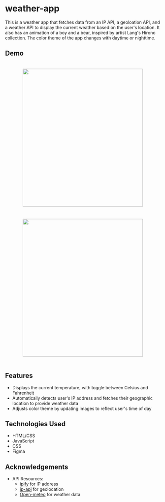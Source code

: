 # weather-app

This is a weather app that fetches data from an IP API, a geoloation API, and a weather API to display the current weather based on the user's location. It also has an animation of a boy and a bear, inspired by artist Lang's Hirono collection. The color theme of the app changes with daytime or nighttime.

## Demo
<p align="center">
 <img src="./assets/day-demo.gif" width="390" height="448" style="margin: 20px"/>
 <img src="./assets/night-demo.gif" width="390" height="448" style="margin: 20px"/>
</p>


## Features
* Displays the current temperature, with toggle between Celsius and Fahrenheit
* Automatically detects user's IP address and fetches their geographic location to provide weather data
* Adjusts color theme by updating images to reflect user's time of day

## Technologies Used
* HTML/CSS
* JavaScript
* CSS
* Figma

## Acknowledgements
* API Resources:
  * [ipify](https://www.ipify.org/) for IP address
  * [ip-api](https://ip-api.com/) for geolocation
  * [Open-meteo](https://open-meteo.com/) for weather data
